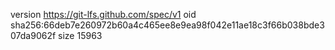 version https://git-lfs.github.com/spec/v1
oid sha256:66deb7e260972b60a4c465ee8e9ea98f042e11ae18c3f66b038bde307da9062f
size 15963
